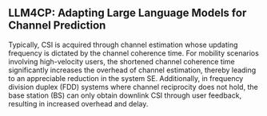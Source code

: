 ## LLM4CP: Adapting Large Language Models for Channel Prediction
Typically, CSI is acquired through channel estimation whose updating frequency is dictated by the channel coherence time. For mobility scenarios involving high-velocity users, the
shortened channel coherence time significantly increases the overhead of channel estimation, thereby leading to an appreciable reduction in the system SE. Additionally, in frequency division duplex (FDD) systems where channel reciprocity does not hold, the base station (BS) can only obtain downlink CSI through user feedback, resulting in increased overhead and delay.

